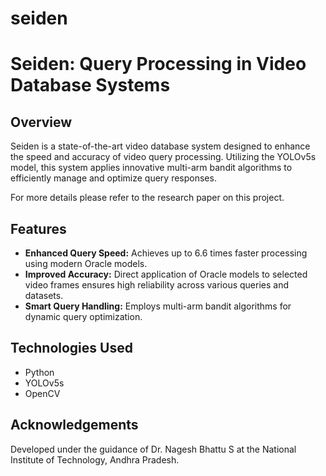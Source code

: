 # seiden
# Seiden: Query Processing in Video Database Systems

## Overview
Seiden is a state-of-the-art video database system designed to enhance the speed and accuracy of video query processing. Utilizing the YOLOv5s model, this system applies innovative multi-arm bandit algorithms to efficiently manage and optimize query responses.

For more details please refer to the research paper on this project.

## Features
- **Enhanced Query Speed:** Achieves up to 6.6 times faster processing using modern Oracle models.
- **Improved Accuracy:** Direct application of Oracle models to selected video frames ensures high reliability across various queries and datasets.
- **Smart Query Handling:** Employs multi-arm bandit algorithms for dynamic query optimization.

## Technologies Used
- Python
- YOLOv5s
- OpenCV

## Acknowledgements
Developed under the guidance of Dr. Nagesh Bhattu S at the National Institute of Technology, Andhra Pradesh.


